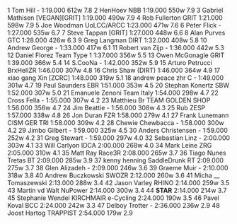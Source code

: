   1  Tom Hill  -  1:19.000      612w    7.8
  2  HenHoev  NBB    1:19.000      550w    7.9
  3  Gabriel Mathisen  [VEGAN][GRIT]  1:19.000      490w    7.9
  4  Rob Fullerton  GRIT    1:21.000      598w    7.9
  5  Joe Woodman  UoLCC/ARCC    1:23.000      471w    7.6
  6  Peter Flick  -  1:27.000      535w    6.7
  7  Steve Tappan  [GRIT]  1:27.000      448w    6.6
  8  Alan Purves  GTC    1:28.000      426w    6.3
  9  Greg Langman  DIRT  1:32.000      408w    5.8
 10  Andrew George  -  1:33.000      417w    6.1
 11  Robert van Zijp  -  1:36.000      442w    5.3
 12  Daniel Florez  Team Type 1    1:37.000      356w    5.5
 13  Owen McGonagle  GRIT    1:39.000      366w    5.4
 14  S.CooNa  -  1:42.000      352w    5.9
 15  Arturo Petrucci  BrxHellZR    1:46.000      307w    4.8
 16  Chris Shaw  (DIRT)      1:46.000      364w    4.9
 17  xiao gang Xin  [ZCRC]      1:48.000      319w    5.1
 18  andrew peace zhr C  -  1:49.000      301w    4.7
 19  Paul Saunders  EBR    1:51.000      353w    4.5
 20  Stephan Konertz  SBW    1:52.000      307w    5.0
 21  Emanuele Zenoni  Team Italy    1:54.000      298w    4.7
 22  Cross Fella  -  1:55.000      307w    4.2
 23  Matthieu Br  TEAM GOLDEN SHOP    1:56.000      356w    4.7
 24  Jim Beattie  -  1:56.000      308w    4.3
 25  Rub  ZESP    1:57.000      338w    4.8
 26  Jon Duran  FZR    1:58.000      279w    4.1
 27  Frank Lunemann  CISM GER TRI    1:58.000      309w    4.2
 28  Chewie Chewbacca  -  1:58.000      300w    4.2
 29  Jimbo Gilbert  -  1:59.000      325w    4.5
 30  Anders Christensen  -  1:59.000      252w    4.2
 31  Greg Stewart  -  1:59.000      297w    4.0
 32  Sebastian Linz  -  2:00.000      303w    4.1
 33  Will Carlyon  IDCA    2:00.000      268w    4.0
 34  Mark Leine  ZRG    2:05.000      310w    4.1
 35  Matt Ray  Race3R    2:08.000      265w    3.7
 36  Tiago Nunes  Tretas BT    2:09.000      285w    3.9
 37  kenny henning  SaddleDrunk RT    2:09.000      275w    3.7
 38  Glen Alizadeh  -  2:09.000      246w    3.6
 39  Graeme Muir  -  2:10.000      318w    3.8
 40  Andrew Buczkowski  SWOZR    2:12.000      260w    3.6
 41  Micha  __ Tomaszewski    2:13.000      288w    3.4
 42  Jason Varley  RHINO    2:14.000      259w    3.5
 43  Martin vd Walt  NuPower    2:14.000      300w    3.4
 44    __STAR__    2:14.000      214w    3.7
 45  Stephanie Wendel  KIRCHMAIR e-Cycling    2:24.000      190w    3.5
 46  Pavel Koval  BCC    2:24.000      242w    3.3
 47  Delboy Trotter  -  2:36.000      236w    2.9
 48  Joost Hartog  TRAPPIST    2:54.000      179w    2.9
